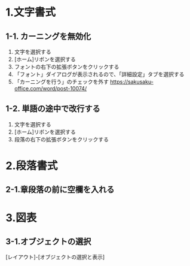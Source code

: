 # 1.文字書式
## 1-1. カーニングを無効化
1. 文字を選択する
2. [ホーム]リボンを選択する
3. フォントの右下の拡張ボタンをクリックする
4. 「フォント」ダイアログが表示されるので、「詳細設定」タブを選択する
5. 「カーニングを行う」のチェックを外す
https://sakusaku-office.com/word/post-10074/

## 1-2. 単語の途中で改行する
1. 文字を選択する
2. [ホーム]リボンを選択する
3. 段落の右下の拡張ボタンをクリックする

# 2.段落書式
## 2-1.章段落の前に空欄を入れる

# 3.図表

## 3-1.オブジェクトの選択

[レイアウト]-[オブジェクトの選択と表示]